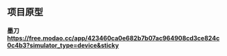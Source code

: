## 项目原型
#### 墨刀 https://free.modao.cc/app/423460ca0e682b7b07ac964908cd3ce824c0c4b3?simulator_type=device&sticky
